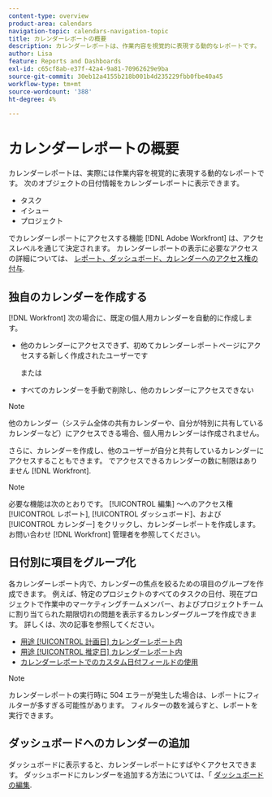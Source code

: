 ```yaml
---
content-type: overview
product-area: calendars
navigation-topic: calendars-navigation-topic
title: カレンダーレポートの概要
description: カレンダーレポートは、作業内容を視覚的に表現する動的なレポートです。 タスク、タスクおよびプロジェクトに関する日付情報をカレンダーレポートに表示できます。
author: Lisa
feature: Reports and Dashboards
exl-id: c65cf8ab-e37f-42a4-9a81-70962629e9ba
source-git-commit: 30eb12a4155b218b001b4d235229fbb0fbe40a45
workflow-type: tm+mt
source-wordcount: '388'
ht-degree: 4%

---
```


# カレンダーレポートの概要

<!-- Audited: 01/2024 -->

カレンダーレポートは、実際には作業内容を視覚的に表現する動的なレポートです。 次のオブジェクトの日付情報をカレンダーレポートに表示できます。

* タスク
* イシュー
* プロジェクト

でカレンダーレポートにアクセスする機能 [!DNL Adobe Workfront] は、アクセスレベルを通じて決定されます。 カレンダーレポートの表示に必要なアクセスの詳細については、 [レポート、ダッシュボード、カレンダーへのアクセス権の付与](../../../administration-and-setup/add-users/configure-and-grant-access/grant-access-reports-dashboards-calendars.md).

## 独自のカレンダーを作成する

[!DNL Workfront] 次の場合に、既定の個人用カレンダーを自動的に作成します。

* 他のカレンダーにアクセスできず、初めてカレンダーレポートページにアクセスする新しく作成されたユーザーです

  または

* すべてのカレンダーを手動で削除し、他のカレンダーにアクセスできない

>[!NOTE]
>
>他のカレンダー（システム全体の共有カレンダーや、自分が特別に共有しているカレンダーなど）にアクセスできる場合、個人用カレンダーは作成されません。

さらに、カレンダーを作成し、他のユーザーが自分と共有しているカレンダーにアクセスすることもできます。 でアクセスできるカレンダーの数に制限はありません [!DNL Workfront].

>[!NOTE]
>
>必要な機能は次のとおりです。 [!UICONTROL 編集] ～へのアクセス権 [!UICONTROL レポート], [!UICONTROL ダッシュボード]、および [!UICONTROL カレンダー] をクリックし、カレンダーレポートを作成します。 お問い合わせ [!DNL Workfront] 管理者を参照してください。

## 日付別に項目をグループ化

各カレンダーレポート内で、カレンダーの焦点を絞るための項目のグループを作成できます。 例えば、特定のプロジェクトのすべてのタスクの日付、現在プロジェクトで作業中のマーケティングチームメンバー、およびプロジェクトチームに割り当てられた期限切れの問題を表示するカレンダーグループを作成できます。 詳しくは、次の記事を参照してください。

* [用途 [!UICONTROL 計画日] カレンダーレポート内](../../../reports-and-dashboards/reports/calendars/use-planned-dates.md)
* [用途 [!UICONTROL 推定日] カレンダーレポート内](../../../reports-and-dashboards/reports/calendars/use-projected-dates.md)
* [カレンダーレポートでのカスタム日付フィールドの使用](../../../reports-and-dashboards/reports/calendars/use-custom-dates.md)

>[!NOTE]
>
>カレンダーレポートの実行時に 504 エラーが発生した場合は、レポートにフィルターが多すぎる可能性があります。 フィルターの数を減らすと、レポートを実行できます。

## ダッシュボードへのカレンダーの追加

ダッシュボードに表示すると、カレンダーレポートにすばやくアクセスできます。 ダッシュボードにカレンダーを追加する方法については、「 [ダッシュボードの編集](../../../reports-and-dashboards/dashboards/creating-and-managing-dashboards/edit-dashboard.md).
